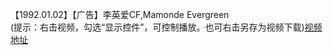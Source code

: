 【1992.01.02】【广告】李英爱CF,Mamonde Evergreen             
(提示：右击视频，勾选“显示控件”，可控制播放。也可右击另存为视频下载)[视频地址](https://video.h5.weibo.cn/1034:4366198859869652/4366199153784307)